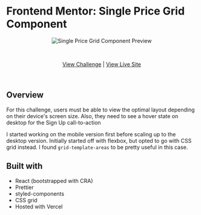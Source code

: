 # Frontend Mentor: Single Price Grid Component

<p align="center">
<img src="https://res.cloudinary.com/dxzcdb0pm/image/upload/v1646190533/fem-compilation/price-grid_aaihzd.png" alt="Single Price Grid Component Preview" />
</p>
<br />
<p align="center">
  <a href="https://www.frontendmentor.io/challenges/single-price-grid-component-5ce41129d0ff452fec5abbbc">View Challenge</a> | <a href="https://fe-mentor-single-price-grid.vercel.app/">View Live Site</a>
</p>

<br />

## Overview

For this challenge, users must be able to view the optimal layout depending on their device's screen size. Also, they need to see a hover state on desktop for the Sign Up call-to-action

I started working on the mobile version first before scaling up to the desktop version. Initially started off with flexbox, but opted to go with CSS grid instead. I found `grid-template-areas` to be pretty useful in this case.

## Built with

- React (bootstrapped with CRA)
- Prettier
- styled-components
- CSS grid
- Hosted with Vercel